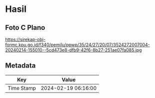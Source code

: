 # Hasil

## Foto C Plano

https://sirekap-obj-formc.kpu.go.id/f340/pemilu/ppwp/35/24/27/20/07/3524272007004-20240214-155010--5cd473e8-dfb9-42f6-8b27-251ae07fa085.jpg


## Metadata

| Key        | Value               |
| ---------- | ------------------- |
| Time Stamp | 2024-02-19 06:16:00 |



